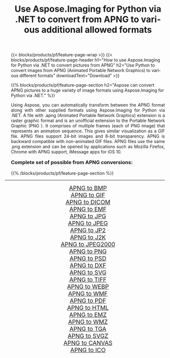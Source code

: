 ﻿---
title: Use Aspose.Imaging for Python via .NET to convert from APNG to various additional allowed formats 
weight: 3920
url: /python-net/conversion/from/apng/ 
lang: en
langdirlevel: 2
locales: zh-hans,ja,it,ru,de,es,fr,nl,id,lt,pl,pt,vi,tr,ko,zh-hant,ar,hi,th,sv,cs,uk,he
description: You can quickly transform from APNG(Animated Portable Network Graphics) into various formats using Aspose.Imaging for Python via .NET.
---

{{< blocks/products/pf/feature-page-wrap >}}
{{< blocks/products/pf/feature-page-header h1="How to use Aspose.Imaging for Python via .NET to convert pictures from APNG" h2="Use Python to convert images from APNG (Animated Portable Network Graphics) to various different formats" downloadText="Download" >}}


{{% blocks/products/pf/feature-page-section  h2="Aspose can convert APNG pictures to a huge variety of image formats using Aspose.Imaging for Python via .NET." %}}
<p align=justify>Using Aspose, you can automatically transform between the APNG format along with other supplied formats using Aspose.Imaging for Python via .NET. A file with .apng (Animated Portable Network Graphics) extension is a raster graphic format and is an unofficial extension to the Portable Network Graphic (PNG ). It comprises of multiple frames (each of PNG image) that represents an animation sequence. This gives similar visualization as a GIF file. APNG files support 24-bit images and 8-bit transparency. APNG is backward compatible with non-animated GIF files. APNG files use the same .png extension and can be opened by applications such as Mozilla Firefox, Chrome with APNG support, iMessage apps for iOS 10.</p>
<h3 style="margin-top:16px;">
Complete set of possible from APNG conversions:
</h3>
{{% /blocks/products/pf/feature-page-section %}}
<div class="container-fluid productfamilypage bg-gray">
    <div class="convertypes bg-gray agp-content section">
        <div class="container">
		<hr style="margin-left:-20px;"/>
		<div class="row other-converters" style="gap: 10px;font-size: 19px;text-align:center;">
		    <div class='col-md-3 other-converter remove-lp remove-rp'><a href="/imaging/python-net/conversion/apng-to-bmp/" style="padding:15px;">APNG to BMP</a></div><div class='col-md-3 other-converter remove-lp remove-rp'><a href="/imaging/python-net/conversion/apng-to-gif/" style="padding:15px;">APNG to GIF</a></div><div class='col-md-3 other-converter remove-lp remove-rp'><a href="/imaging/python-net/conversion/apng-to-dicom/" style="padding:15px;">APNG to DICOM</a></div><div class='col-md-3 other-converter remove-lp remove-rp'><a href="/imaging/python-net/conversion/apng-to-emf/" style="padding:15px;">APNG to EMF</a></div><div class='col-md-3 other-converter remove-lp remove-rp'><a href="/imaging/python-net/conversion/apng-to-jpg/" style="padding:15px;">APNG to JPG</a></div><div class='col-md-3 other-converter remove-lp remove-rp'><a href="/imaging/python-net/conversion/apng-to-jpeg/" style="padding:15px;">APNG to JPEG</a></div><div class='col-md-3 other-converter remove-lp remove-rp'><a href="/imaging/python-net/conversion/apng-to-jp2/" style="padding:15px;">APNG to JP2</a></div><div class='col-md-3 other-converter remove-lp remove-rp'><a href="/imaging/python-net/conversion/apng-to-j2k/" style="padding:15px;">APNG to J2K</a></div><div class='col-md-3 other-converter remove-lp remove-rp'><a href="/imaging/python-net/conversion/apng-to-jpeg2000/" style="padding:15px;">APNG to JPEG2000</a></div><div class='col-md-3 other-converter remove-lp remove-rp'><a href="/imaging/python-net/conversion/apng-to-png/" style="padding:15px;">APNG to PNG</a></div><div class='col-md-3 other-converter remove-lp remove-rp'><a href="/imaging/python-net/conversion/apng-to-psd/" style="padding:15px;">APNG to PSD</a></div><div class='col-md-3 other-converter remove-lp remove-rp'><a href="/imaging/python-net/conversion/apng-to-dxf/" style="padding:15px;">APNG to DXF</a></div><div class='col-md-3 other-converter remove-lp remove-rp'><a href="/imaging/python-net/conversion/apng-to-svg/" style="padding:15px;">APNG to SVG</a></div><div class='col-md-3 other-converter remove-lp remove-rp'><a href="/imaging/python-net/conversion/apng-to-tiff/" style="padding:15px;">APNG to TIFF</a></div><div class='col-md-3 other-converter remove-lp remove-rp'><a href="/imaging/python-net/conversion/apng-to-webp/" style="padding:15px;">APNG to WEBP</a></div><div class='col-md-3 other-converter remove-lp remove-rp'><a href="/imaging/python-net/conversion/apng-to-wmf/" style="padding:15px;">APNG to WMF</a></div><div class='col-md-3 other-converter remove-lp remove-rp'><a href="/imaging/python-net/conversion/apng-to-pdf/" style="padding:15px;">APNG to PDF</a></div><div class='col-md-3 other-converter remove-lp remove-rp'><a href="/imaging/python-net/conversion/apng-to-html/" style="padding:15px;">APNG to HTML</a></div><div class='col-md-3 other-converter remove-lp remove-rp'><a href="/imaging/python-net/conversion/apng-to-emz/" style="padding:15px;">APNG to EMZ</a></div><div class='col-md-3 other-converter remove-lp remove-rp'><a href="/imaging/python-net/conversion/apng-to-wmz/" style="padding:15px;">APNG to WMZ</a></div><div class='col-md-3 other-converter remove-lp remove-rp'><a href="/imaging/python-net/conversion/apng-to-tga/" style="padding:15px;">APNG to TGA</a></div><div class='col-md-3 other-converter remove-lp remove-rp'><a href="/imaging/python-net/conversion/apng-to-svgz/" style="padding:15px;">APNG to SVGZ</a></div><div class='col-md-3 other-converter remove-lp remove-rp'><a href="/imaging/python-net/conversion/apng-to-canvas/" style="padding:15px;">APNG to CANVAS</a></div><div class='col-md-3 other-converter remove-lp remove-rp'><a href="/imaging/python-net/conversion/apng-to-ico/" style="padding:15px;">APNG to ICO</a></div>
                </div>
        </div>
    </div>
</div>
<br/>

